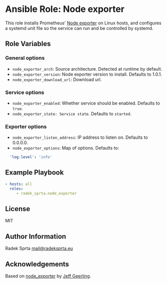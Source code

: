 # Ansible Role: Node exporter

This role installs Prometheus' [Node exporter](https://github.com/prometheus/node_exporter) on Linux hosts, and configures a systemd unit file so the service can run and be controlled by systemd.

## Role Variables

### General options

- `node_exporter_arch`: Source architecture. Detected at runtime by default.
- `node_exporter_version`: Node exporter version to install. Defaults to 1.0.1.
- `node_exporter_download_url`: Download url.

### Service options

- `node_exporter_enabled`: Whether service should be enabled. Defaults to `true`.
- `node_exporter_state: Service state`. Defaults to `started`.

### Exporter options

- `node_exporter_listen_address`: IP address to listen on. Defaults to 0.0.0.0.
- `node_exporter_options`: Map of options. Defaults to:

```yaml
  'log.level': 'info'
```

## Example Playbook

```yaml
- hosts: all
  roles:
     - radek_sprta.node_exporter
```

## License

MIT

## Author Information

Radek Sprta <mail@radeksprta.eu>

## Acknowledgements

Based on [node\_exporter](https://github.com/geerlingguy/ansible-role-node_exporter.git) by [Jeff Geerling](https://github.com/geerlingguy/).
